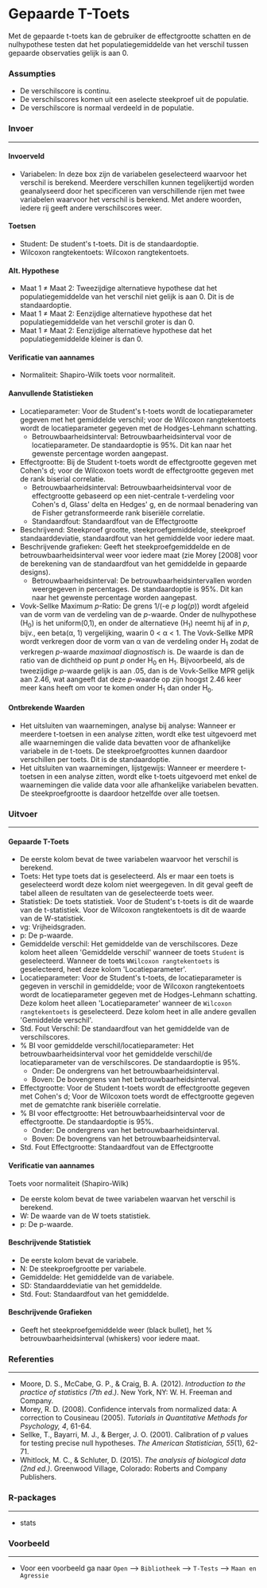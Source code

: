 Gepaarde T-Toets
==========================

Met de gepaarde t-toets kan de gebruiker de effectgrootte schatten en de nulhypothese testen dat het populatiegemiddelde van het verschil tussen gepaarde observaties gelijk is aan 0.

### Assumpties
- De verschilscore is continu. 
- De verschilscores komen uit een aselecte steekproef uit de populatie. 
- De verschilscore is normaal verdeeld in de populatie.  

### Invoer
-------
#### Invoerveld
- Variabelen: In deze box zijn de variabelen geselecteerd waarvoor het verschil is berekend. Meerdere verschillen kunnen tegelijkertijd worden geanalyseerd door het specificeren van verschillende rijen met twee variabelen waarvoor het verschil is berekend. Met andere woorden, iedere rij geeft andere verschilscores weer.  

#### Toetsen  
- Student: De student's t-toets. Dit is de standaardoptie. 
- Wilcoxon rangtekentoets: Wilcoxon rangtekentoets.

#### Alt. Hypothese 
- Maat 1 &ne; Maat 2: Tweezijdige alternatieve hypothese dat het populatiegemiddelde van het verschil niet gelijk is aan 0. Dit is de standaardoptie. 
- Maat 1 &ne; Maat 2: Eenzijdige alternatieve hypothese dat het populatiegemiddelde van het verschil groter is dan 0. 
- Maat 1 &ne; Maat 2: Eenzijdige alternatieve hypothese dat het populatiegemiddelde kleiner is dan 0. 

#### Verificatie van aannames
- Normaliteit: Shapiro-Wilk toets voor normaliteit. 

#### Aanvullende Statistieken
- Locatieparameter: Voor de Student's t-toets wordt de locatieparameter gegeven met het gemiddelde verschil; voor de Wilcoxon rangtekentoets wordt de locatieparameter gegeven met de Hodges-Lehmann schatting. 
  - Betrouwbaarheidsinterval: Betrouwbaarheidsinterval voor de locatieparameter. De standaardoptie is 95%. Dit kan naar het gewenste percentage worden aangepast.
- Effectgrootte: Bij de Student t-toets wordt de effectgrootte gegeven met Cohen's d; voor de Wilcoxon toets wordt de effectgrootte gegeven met de rank biserial correlatie. 
  - Betrouwbaarheidsinterval: Betrouwbaarheidsinterval voor de effectgrootte gebaseerd op een niet-centrale t-verdeling voor Cohen's d, Glass' delta en Hedges' g, en de normaal benadering van de Fisher getransformeerde rank biseriële correlatie.
  - Standaardfout: Standaardfout van de Effectgrootte
- Beschrijvend: Steekproef grootte, steekproefgemiddelde, steekproef standaarddeviatie, standaardfout van het gemiddelde voor iedere maat.
- Beschrijvende grafieken: Geeft het steekproefgemiddelde en de betrouwbaarheidsinterval weer voor iedere maat (zie Morey [2008] voor de berekening van de standaardfout van het gemiddelde in gepaarde designs). 
  - Betrouwbaarheidsinterval: De betrouwbaarheidsintervallen worden weergegeven in percentages. De standaardoptie is 95%. Dit kan naar het gewenste percentage worden aangepast.
- Vovk-Sellke Maximum *p*-Ratio: De grens 1/(-e *p* log(*p*)) wordt afgeleid van de vorm van de verdeling van de *p*-waarde. Onder de nulhypothese (H<sub>0</sub>) is het uniform(0,1), en onder de alternatieve (H<sub>1</sub>) neemt hij af in *p*, bijv., een beta(&#945;, 1) vergelijking, waarin 0 < &#945; < 1. The Vovk-Sellke MPR wordt verkregen door de vorm van &#945; van de verdeling onder H<sub>1</sub> zodat de verkregen *p*-waarde *maximaal diagnostisch* is. De waarde is dan de ratio van de dichtheid op punt *p* onder H<sub>0</sub> en H<sub>1</sub>. Bijvoorbeeld, als de tweezijdige *p*-waarde gelijk is aan .05, dan is de Vovk-Sellke MPR gelijk aan 2.46, wat aangeeft dat deze *p*-waarde op zijn hoogst 2.46 keer meer kans heeft om voor te komen onder H<sub>1</sub> dan onder H<sub>0</sub>.

#### Ontbrekende Waarden
 - Het uitsluiten van waarnemingen, analyse bij analyse: Wanneer er meerdere t-toetsen in een analyse zitten, wordt elke test uitgevoerd met alle waarnemingen die valide data bevatten voor de afhankelijke variabele in de t-toets. De steekproefgroottes kunnen daardoor verschillen per toets. Dit is de standaardoptie. 
 - Het uitsluiten van waarnemingen, lijstgewijs: Wanneer er meerdere t-toetsen in een analyse zitten, wordt elke t-toets uitgevoerd met enkel de waarnemingen die valide data voor alle afhankelijke variabelen bevatten. De steekproefgrootte is daardoor hetzelfde over alle toetsen. 

### Uitvoer 
--- 

#### Gepaarde T-Toets
- De eerste kolom bevat de twee variabelen waarvoor het verschil is berekend.
- Toets: Het type toets dat is geselecteerd. Als er maar een toets is geselecteerd wordt deze kolom niet weergegeven. In dit geval geeft de tabel alleen de resultaten van de geselecteerde toets weer. 
- Statistiek: De toets statistiek. Voor de Student's t-toets is dit de waarde van de t-statistiek. Voor de Wilcoxon rangtekentoets is dit de waarde van de W-statistiek. 
- vg: Vrijheidsgraden.
- p: De p-waarde.
- Gemiddelde verschil: Het gemiddelde van de verschilscores. Deze kolom heet alleen 'Gemiddelde verschil' wanneer de toets `Student` is geselecteerd. Wanneer de toets `WWilcoxon rangtekentoets` is geselecteerd, heet deze kolom 'Locatieparameter'. 
- Locatieparameter: Voor de Student's t-toets, de locatieparameter is gegeven in verschil in gemiddelde; voor de Wilcoxon rangtekentoets wordt de locatieparameter gegeven met de Hodges-Lehmann schatting. Deze kolom heet alleen 'Locatieparameter' wanneer de `Wilcoxon rangtekentoets` is geselecteerd. Deze kolom heet in alle andere gevallen 'Gemiddelde verschil'. 
- Std. Fout Verschil: De standaardfout van het gemiddelde van de verschilscores.  
- % BI voor gemiddelde verschil/locatieparameter: Het betrouwbaarheidsinterval voor het gemiddelde verschil/de locatieparameter van de verschilscores. De standaardoptie is 95%. 
  - Onder: De ondergrens van het betrouwbaarheidsinterval. 
  - Boven: De bovengrens van het betrouwbaarheidsinterval.  
- Effectgrootte: Voor de Student t-toets wordt de effectgrootte gegeven met Cohen's d; Voor de Wilcoxon toets wordt de effectgrootte gegeven met de gematchte rank biseriële correlatie. 
- % BI voor effectgrootte: Het betrouwbaarheidsinterval voor de effectgrootte. De standaardoptie is 95%. 
  - Onder: De ondergrens van het betrouwbaarheidsinterval. 
  - Boven: De bovengrens van het betrouwbaarheidsinterval.
- Std. Fout Effectgrootte: Standaardfout van de Effectgrootte

#### Verificatie van aannames
Toets voor normaliteit (Shapiro-Wilk)
- De eerste kolom bevat de twee variabelen waarvan het verschil is berekend.
- W: De waarde van de W toets statistiek. 
- p: De p-waarde.

#### Beschrijvende Statistiek
- De eerste kolom bevat de variabele. 
- N: De steekproefgrootte per variabele. 
- Gemiddelde: Het gemiddelde van de variabele.
- SD: Standaarddeviatie van het gemiddelde. 
- Std. Fout: Standaardfout van het gemiddelde. 

#### Beschrijvende Grafieken 
- Geeft het steekproefgemiddelde weer (black bullet), het % betrouwbaarheidsinterval (whiskers) voor iedere maat.  

### Referenties
-------
- Moore, D. S., McCabe, G. P., & Craig, B. A. (2012). *Introduction to the practice of statistics (7th ed.)*. New York, NY: W. H. Freeman and Company.
- Morey, R. D. (2008). Confidence intervals from normalized data: A correction to Cousineau (2005). *Tutorials in Quantitative Methods for Psychology, 4*, 61-64.
- Sellke, T., Bayarri, M. J., & Berger, J. O. (2001). Calibration of *p* values for testing precise null hypotheses. *The American Statistician, 55*(1), 62-71.
- Whitlock, M. C., & Schluter, D. (2015). *The analysis of biological data (2nd ed.)*. Greenwood Village, Colorado: Roberts and Company Publishers.


### R-packages 
---
- stats 

### Voorbeeld
--- 
- Voor een voorbeeld ga naar `Open` --> `Bibliotheek` --> `T-Tests` --> `Maan en Agressie` 
